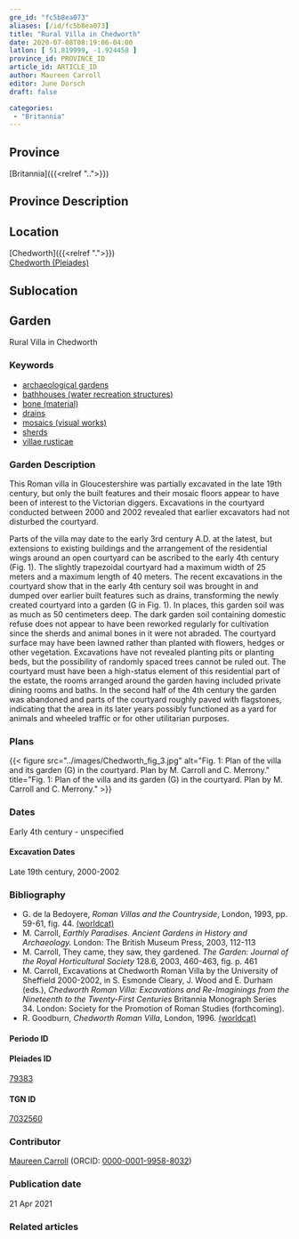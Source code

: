 ```yaml
---
gre_id: "fc5b8ea073"
aliases: [/id/fc5b8ea073]
title: "Rural Villa in Chedworth"
date: 2020-07-08T08:19:06-04:00
latlon: [ 51.819999, -1.924458 ]
province_id: PROVINCE_ID
article_id: ARTICLE_ID
author: Maureen Carroll
editor: June Dorsch
draft: false

categories:
 - "Britannia"
---
```


## Province

[Britannia]({{<relref "..">}})  

## Province Description


## Location

[Chedworth]({{<relref ".">}}) \
[Chedworth (Pleiades)](https://pleiades.stoa.org/places/79383)

<!--### Location Description-->

<!-- LEAVE THIS BLANK FOR NOW -->

## Sublocation

<!--
[AREA WITHIN LOCATION, LIKE “PALATINE HILL”](GEOREFERENCE LINK)
A sublocation is any area larger than an individual garden, but located within a location. I would always try to include a link to a controlled vocabulary here if possible. This ID may well be different from the Garden ID, e.g., Pompeii versus a Garden in one of the houses which has its own Pleiades ID.
-->

<!--### Sublocation Description-->

<!-- DESCRIPTION -->

## Garden

Rural Villa in Chedworth

### Keywords

- [archaeological gardens](#)
- [bathhouses (water recreation structures)](http://vocab.getty.edu/page/aat/300007347)
- [bone (material)](http://vocab.getty.edu/page/aat/300011798)
- [drains](http://vocab.getty.edu/page/aat/300052564)
- [mosaics (visual works)](http://vocab.getty.edu/page/aat/300015342)
- [sherds](http://vocab.getty.edu/page/aat/300117132)
- [villae rusticae](http://vocab.getty.edu/page/aat/300005518)

### Garden Description

This Roman villa in Gloucestershire was partially excavated in the late 19th century, but only the built features and their mosaic floors appear to have been of interest to the Victorian diggers. Excavations in the courtyard conducted between 2000 and 2002 revealed that earlier excavators had not disturbed the courtyard.

Parts of the villa may date to the early 3rd century A.D. at the latest, but extensions to existing buildings and the arrangement of the residential wings around an open courtyard can be ascribed to the early 4th century (Fig. 1). The slightly trapezoidal courtyard had a maximum width of 25 meters and a maximum length of 40 meters. The recent excavations in the courtyard show that in the early 4th century soil was brought in and dumped over earlier built features such as drains, transforming the newly created courtyard into a garden (G in Fig. 1). In places, this garden soil was as much as 50 centimeters deep. The dark garden soil containing domestic refuse does not appear to have been reworked regularly for cultivation since the sherds and animal bones in it were not abraded. The courtyard surface may have been lawned rather than planted with flowers, hedges or other vegetation. Excavations have not revealed planting pits or planting beds, but the possibility of randomly spaced trees cannot be ruled out. The courtyard must have been a high-status element of this residential part of the estate, the rooms arranged around the garden having included private dining rooms and baths. In the second half of the 4th century the garden was abandoned and parts of the courtyard roughly paved with flagstones, indicating that the area in its later years possibly functioned as a yard for animals and wheeled traffic or for other utilitarian purposes.

### Plans

{{< figure src="../images/Chedworth_fig_3.jpg" alt="Fig. 1: Plan of the villa and its garden (G) in the courtyard. Plan by M. Carroll and C. Merrony." title="Fig. 1: Plan of the villa and its garden (G) in the courtyard. Plan by M. Carroll and C. Merrony." >}}

<!-- ### Maps

### Images -->

### Dates

Early 4th century - unspecified

#### Excavation Dates

Late 19th century, 2000-2002

### Bibliography
*  G. de la Bedoyere, *Roman Villas and the Countryside*, London, 1993, pp. 59-61, fig. 44. [(worldcat)](http://www.worldcat.org/oclc/1000553676)
* M. Carroll, *Earthly Paradises. Ancient Gardens in History and Archaeology.* London: The British Museum Press, 2003, 112-113
* M. Carroll, They came, they saw, they gardened. *The Garden: Journal of the Royal Horticultural Society* 128.6, 2003, 460-463, fig. p. 461
* M. Carroll, Excavations at Chedworth Roman Villa by the University of Sheffield 2000-2002, in S. Esmonde Cleary, J. Wood and E. Durham (eds.), *Chedworth Roman Villa: Excavations and Re-Imaginings from the Nineteenth to the Twenty-First Centuries* Britannia Monograph Series 34. London: Society for the Promotion of Roman Studies (forthcoming).
* R. Goodburn, *Chedworth Roman Villa*, London, 1996. [(worldcat)](http://www.worldcat.org/oclc/862309842)

#### Periodo ID

<!-- [PERIODO_ID](https://pleiades.stoa.org/places/PLEIADES_ID) -->

#### Pleiades ID

[79383](https://pleiades.stoa.org/places/79383)

#### TGN ID

[7032560](http://vocab.getty.edu/page/tgn/7032560)

### Contributor

[Maureen Carroll](https://www.sheffield.ac.uk/archaeology/our-people/academic-staff/maureen-carroll) (ORCID: [0000-0001-9958-8032](https://orcid.org/0000-0001-9958-8032))

### Publication date


21 Apr 2021

### Related articles

<!-- Links to other related articles. Leave blank for now -->
